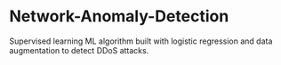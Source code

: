 # Network-Anomaly-Detection
Supervised learning ML algorithm built with logistic regression and data augmentation to detect DDoS attacks.
